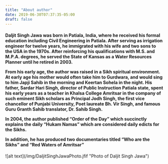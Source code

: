 ```yaml
---
title: "About author"
date: 2019-06-30T07:37:35-05:00
draft: false
---
```



<h4>

Daljit Singh Jawa was born in Patiala, India, where he received his formal education including Civil Engineering in Patiala.  After serving as irrigation engineer for twelve years, he immigrated with his wife and two sons to the USA in the 1970s. After reinforcing his qualifications with  M.S. and M.P.A. degrees, he served the State of Kansas as a Water Resources Planner until he retired in 2003.
 

From his early age, the author was raised in a Sikh spiritual environment. At early age his mother would often take him to Gurdwara, and would sing to him Japji Sahib in the morning and Keertan Sohela in the night. His father, Sardar Hari Singh, director of Public Instruction Patiala state, spent his early years as a teacher in Khalsa College Amritsar in the company of such eminent Sikh scholars as Principal Jodh Singh, the first vice chancellor of Punjabi University, Poet laureate Bh. Vir Singh, and famous Guru Granth Sahib translator, Dr. Sahib Singh.


In 2004, the author published “Order of the Day” which succinctly explains the daily “Hukam Namas” which are considered daily edicts for the Sikhs.


In addition, he has produced two documentaries titled “Who are the Sikhs” and “Red Waters of Amritsar”
</h4>
![alt text](/img/DaljitSinghJawaPhoto.jfif "Photo of Daljit Singh Jawa")
